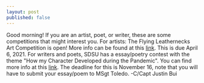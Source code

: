 ```yaml
---
layout: post
published: false
---
```

Good morning! If you are an artist, poet, or writer, these are some competitions that might interest you. For artists: The Flying Leathernecks Art Competition is open! More info can be found at this [link](https://flyingleathernecks.org/education/art-contest/). This is due April 6, 2021. For writers and poets, SDSU has a essay/poetry contest with the theme "How my Character Developed during the Pandemic". You can find more info at this [link](https://sites.sandiego.edu/character/blog/2020/09/02/fall-2020-essay-and-poetry-contest/). The deadline for this is November 16, note that you will have to submit your essay/poem to MSgt Toledo. 
-C/Capt Justin Bui
